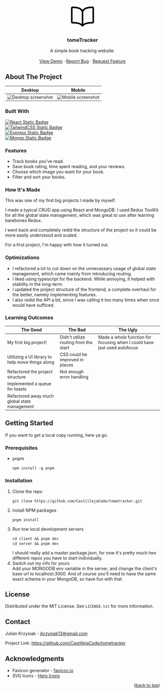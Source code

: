 <a name="readme-top"></a>


<!-- PROJECT LOGO -->
<br />
<div align="center">
  <a href="https://github.com/CastillejaCode/tometracker">
    <img src="client/public/android-chrome-512x512.png" alt="Logo" width="80" height="80">
  </a>

<h3 align="center">tomeTracker</h3>

  <p align="center">
    A simple book tracking website. 
    <br />
    <br />
    <a href="https://github.com/CastillejaCode/tometracker">View Demo</a>
    ·
    <a href="https://github.com/CastillejaCode/tometracker/issues">Report Bug</a>
    ·
    <a href="https://github.com/CastillejaCode/tometracker/issues">Request Feature</a>
  </p>
</div>

<!-- ABOUT THE PROJECT -->
## About The Project
Desktop              |  Mobile 
-------------------------|-------------------------
<img src="https://i.imgur.com/Bw4vEvn.png" alt="Desktop screenshot">  |  <img src="https://i.imgur.com/NslJFox.png" alt="Mobile screenshot">

### Built With


<a href="https://react.dev/">  
<img alt="React Static Badge" src="https://img.shields.io/badge/React-0b1120?style=for-the-badge&logo=react&logoColor=#149eca&color=2e2e2e" height="50">
</a>
<br/>
<a href="https://tailwindcss.com/">  
<img alt="TailwindCSS Static Badge" src="https://img.shields.io/badge/TailwindCSS-0b1120?style=for-the-badge&logo=tailwindcss&logoColor=38bdf8" height="50">
</a> 
<br/>
<a href="https://expressjs.com/">  
<img alt="Express Static Badge" src="https://img.shields.io/badge/Express-ffffff?style=for-the-badge&logo=express&logoColor=000000" height="50">
</a> 
<br/>
<a href="https://www.mongodb.com/">  
<img alt="Mongo Static Badge" src="https://img.shields.io/badge/MongoDB-ffffff?style=for-the-badge&logo=mongodb&logoColor=#001e2b" height="50">
</a> 

### Features
- Track books you've read.
- Save book rating, time spent reading, and your reviews.
- Choose which image you want for your book.
- Filter and sort your books. 


### How It's Made

This was one of my first big projects I made by myself.

I made a typical CRUD app using React and MongoDB. I used Redux ToolKit for all the global state management, which was great to use after learning barebones Redux.

I went back and completely redid the structure of the project so it could be more easily understood and scaled. 

For a first project, I'm happy with how it turned out. 

### Optimizations

- I refactored a lot to cut down on the unnecessary usage of global state management, which came mainly from introducing routing. 
- I liked using typescript for the backend. While annoying, it helped with stability in the long-term.
- I updated the project structure of the frontend, a complete overhaul for the better, namely implementing features.
- I also redid the API a bit, since I was calling it too many times when once would have sufficed. 


### Learning Outcomes

| The Good                               | The Bad                                              | The Ugly |
|----------------------------------------|------------------------------------------------------|----------|
| My first big project!   | Didn't utilize routing from the start  | Made a whole function for focusing when I could have jsut used autofocus          |
| Utilizing a UI library to help move things along |   CSS could be improved in places                       |          |
|             Refactored the project structure            |   Not enough error handling                                                   |          |
|             Implemented a queue for toasts           |                                                      |          |
|             Refactored away much global state management           |                                                      |          |



<!-- GETTING STARTED -->
## Getting Started

If you want to get a local copy running, here ya go. 

### Prerequisites

* pnpm
  ```
  npm install -g pnpm
  ```

### Installation

1. Clone the repo
   ```
   git clone https://github.com/CastillejaCode/tometracker.git
   ```
2. Install NPM packages
   ```
   pnpm install 
   ```
3. Run tow local development servers
   ```
   cd client && pnpm dev
   cd server && pnpm dev
   ```
   I should really add a master package.json, for now it's pretty much two different repos you have to start individually.
 4. Switch out my info for yours
    <br/>
    Add your MONGODB env variable in the server, and change the client's base url to localhost:3000.
    And of course you'll need to have the same exact schema in your MongoDB, so have fun with that. 

<!-- LICENSE -->
## License

Distributed under the MIT License. See `LICENSE.txt` for more information.

<!-- CONTACT -->
## Contact

Julian Krzysiak - jkrzysiak13@gmail.com

Project Link: https://github.com/CastillejaCode/tometracker

<!-- ACKNOWLEDGMENTS -->
## Acknowledgments

* Favicon generator - [favicon.io](https://favicon.io/)
* SVG Icons - [Hero Icons](https://heroicons.com/)

<p align="right">(<a href="#readme-top">back to top</a>)</p>
